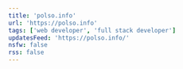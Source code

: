 ```yaml
---
title: 'polso.info'
url: 'https://polso.info'
tags: ['web developer', 'full stack developer']
updatesFeed: 'https://polso.info/'
nsfw: false
rss: false
---
```


